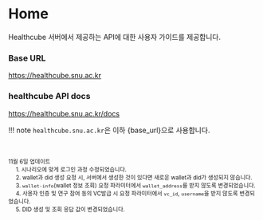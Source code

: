 # Home

Healthcube 서버에서 제공하는 API에 대한 사용자 가이드를 제공합니다.

### Base URL

https://healthcube.snu.ac.kr

### healthcube API docs

https://healthcube.snu.ac.kr/docs

!!! note
    `healthcube.snu.ac.kr`은 이하 {base_url}으로 사용합니다.

<br />

<span style="font-size: 0.8em;">11월 6일 업데이트</span>  
<span style="font-size: 0.8em; padding-left: 15px;">1. 시나리오에 맞게 로그인 과정 수정되었습니다.</span>  
<span style="font-size: 0.8em; padding-left: 15px;">2. wallet과 did 생성 요청 시, 서버에서 생성한 것이 있다면 새로운 wallet과 did가 생성되지 않습니다.</span>  
<span style="font-size: 0.8em; padding-left: 15px;">3. `wallet-info`(wallet 정보 조회) 요청 파라미터에서 `wallet_address`를 받지 않도록 변경되었습니다.</span>  
<span style="font-size: 0.8em; padding-left: 15px;">4. 사용자 인증 및 연구 참여 동의 VC발급 시 요청 파라미터에서 `vc_id`, `username`을 받지 않도록 변경되었습니다.</span>  
<span style="font-size: 0.8em; padding-left: 15px;">5. DID 생성 및 조회 응답 값이 변경되었습니다.</span>  
